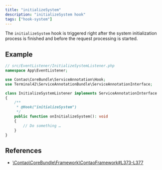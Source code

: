 ```yaml
---
title: "initializeSystem"
description: "initializeSystem hook"
tags: ["hook-system"]
---
```



The `initializeSystem` hook is triggered right after the system initialization
process is finished and before the request processing is started.


## Example

```php
// src/EventListener/InitializeSystemListener.php
namespace App\EventListener;

use Contao\CoreBundle\ServiceAnnotation\Hook;
use Terminal42\ServiceAnnotationBundle\ServiceAnnotationInterface;

class InitializeSystemListener implements ServiceAnnotationInterface
{
    /**
     * @Hook("initializeSystem")
     */
    public function onInitializeSystem(): void
    {
        // Do something …
    }
}
```


## References

* [\Contao\CoreBundle\Framework\ContaoFramework#L373-L377](https://github.com/contao/contao/blob/4.7.6/core-bundle/src/Framework/ContaoFramework.php#L373-L377)
